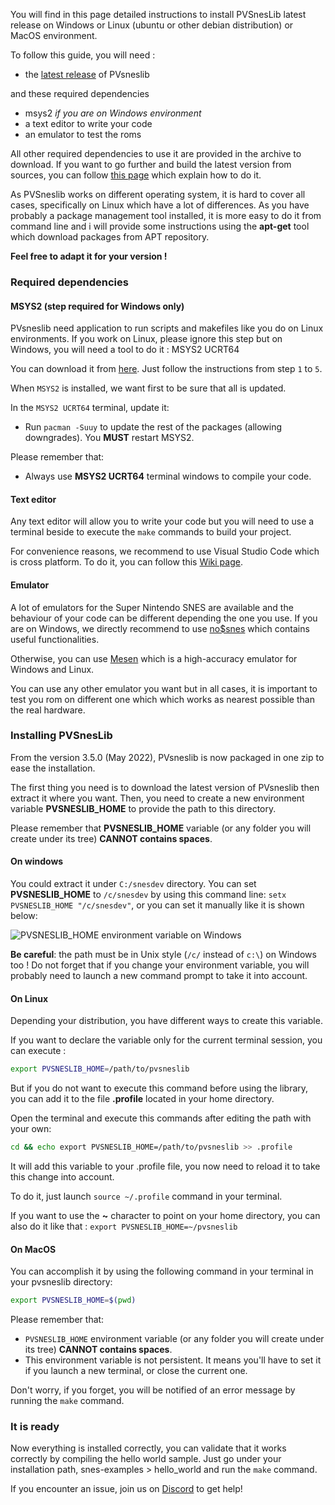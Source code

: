 You will find in this page detailed instructions to install PVSnesLib latest release on Windows or Linux (ubuntu or other debian distribution) or MacOS environment.

To follow this guide, you will need :

- the [latest release](https://github.com/alekmaul/pvsneslib/releases/latest) of PVsneslib

and these required dependencies

- msys2 _if you are on Windows environment_
- a text editor to write your code
- an emulator to test the roms

All other required dependencies to use it are provided in the archive to download.
If you want to go further and build the latest version from sources, you can follow [this page](https://github.com/alekmaul/pvsneslib/wiki/Compiling-from-sources) which explain how to do it.

As PVSneslib works on different operating system, it is hard to cover all cases, specifically on Linux which have a lot of differences.
As you have probably a package management tool installed, it is more easy to do it from command line and i will provide some instructions using the **apt-get** tool which download packages from APT repository.

**Feel free to adapt it for your version !**

### Required dependencies

#### MSYS2 (step required for Windows only)

PVsneslib need application to run scripts and makefiles like you do on Linux environments.
If you work on Linux, please ignore this step but on Windows, you will need a tool to do it : MSYS2 UCRT64

You can download it from [here](https://www.msys2.org/#installation). Just follow the instructions from step `1` to `5`.

When `MSYS2` is installed, we want first to be sure that all is updated.

In the `MSYS2 UCRT64` terminal, update it:

- Run `pacman -Suuy` to update the rest of the packages (allowing downgrades). You **MUST** restart MSYS2.

Please remember that:

- Always use **MSYS2 UCRT64** terminal windows to compile your code.

#### Text editor

Any text editor will allow you to write your code but you will need to use a terminal beside to execute the `make` commands to build your project.

For convenience reasons, we recommend to use Visual Studio Code which is cross platform. To do it, you can follow this [Wiki page](https://github.com/alekmaul/pvsneslib/wiki/PVSneslib-and-Visual-Studio-Code).

#### Emulator

A lot of emulators for the Super Nintendo SNES are available and the behaviour of your code can be different depending the one you use.
If you are on Windows, we directly recommend to use [no$snes](https://problemkaputt.de/sns.htm) which contains useful functionalities.

Otherwise, you can use [Mesen](https://www.mesen.ca/) which is a high-accuracy emulator for Windows and Linux.

You can use any other emulator you want but in all cases, it is important to test you rom on different one which which works as nearest possible than the real hardware.

### Installing PVSnesLib

From the version 3.5.0 (May 2022), PVsneslib is now packaged in one zip to ease the installation.

The first thing you need is to download the latest version of PVsneslib then extract it where you want.
Then, you need to create a new environment variable **PVSNESLIB_HOME** to provide the path to this directory.

Please remember that **PVSNESLIB_HOME** variable (or any folder you will create under its tree) **CANNOT contains spaces**.

#### On windows

You could extract it under `C:/snesdev` directory.
You can set **PVSNESLIB_HOME** to `/c/snesdev` by using this command line: `setx PVSNESLIB_HOME "/c/snesdev"`, or you can set it manually like it is shown below:

![PVSNESLIB_HOME environment variable on Windows](https://user-images.githubusercontent.com/48180545/170839914-f5f21198-2df9-4190-ae72-ee459c4bc790.png)

**Be careful**: the path must be in Unix style (`/c/` instead of `c:\`) on Windows too ! Do not forget that if you change your environment variable, you will probably need to launch a new command prompt to take it into account.

#### On Linux

Depending your distribution, you have different ways to create this variable.

If you want to declare the variable only for the current terminal session, you can execute :

```bash
export PVSNESLIB_HOME=/path/to/pvsneslib
```

But if you do not want to execute this command before using the library, you can add it to the file **.profile** located in your home directory.

Open the terminal and execute this commands after editing the path with your own:

```bash
cd && echo export PVSNESLIB_HOME=/path/to/pvsneslib >> .profile
```

It will add this variable to your .profile file, you now need to reload it to take this change into account.

To do it, just launch `source ~/.profile` command in your terminal.

If you want to use the **~** character to point on your home directory, you can also do it like that : `export PVSNESLIB_HOME=~/pvsneslib`

#### On MacOS

You can accomplish it by using the following command in your terminal in your pvsneslib directory:

```bash
export PVSNESLIB_HOME=$(pwd)
```

Please remember that:

- `PVSNESLIB_HOME` environment variable (or any folder you will create under its tree) **CANNOT contains spaces**.
- This environment variable is not persistent. It means you'll have to set it if you launch a new terminal, or close the current one.

Don't worry, if you forget, you will be notified of an error message by running the `make` command.

### It is ready

Now everything is installed correctly, you can validate that it works correctly by compiling the hello world sample. Just go under your installation path, snes-examples > hello_world and run the `make` command.

If you encounter an issue, join us on [Discord](https://discord.gg/DzEFnhB) to get help!
